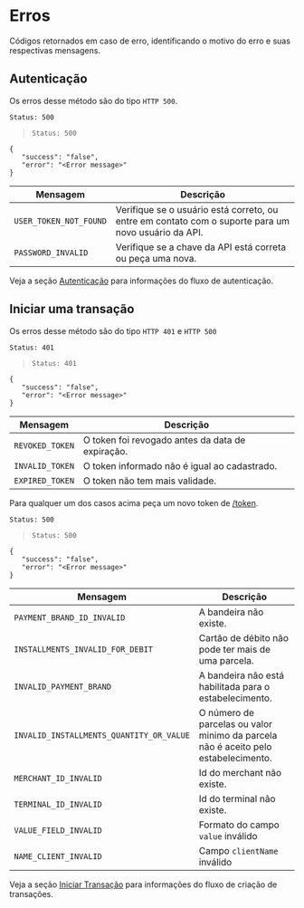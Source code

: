 # Erros

Códigos retornados em caso de erro, identificando o motivo do erro e suas respectivas mensagens.

## Autenticação

Os erros desse método são do tipo `HTTP 500`.

```Status: 500 ```

> ```Status: 500 ```

```
{
   "success": "false",
   "error": "<Error message>"
}
```

|Mensagem|Descrição|
|-----------|---------|
|`USER_TOKEN_NOT_FOUND`|Verifique se o usuário está correto, ou entre em contato com o suporte para um novo usuário da API.|
|`PASSWORD_INVALID`|Verifique se a chave da API está correta ou peça uma nova.|

<aside class="notice">Veja a seção <a href="#autentica-o">Autenticação</a> para informações do fluxo de autenticação.</aside>
 
## Iniciar uma transação

Os erros desse método são do tipo `HTTP 401` e `HTTP 500`

```Status: 401 ```
> ```Status: 401 ```

```
{
   "success": "false",
   "error": "<Error message>"
}
```

|Mensagem|Descrição|
|-----------|---------|
|`REVOKED_TOKEN`|O token foi revogado antes da data de expiração.|
|`INVALID_TOKEN`|O token informado não é igual ao cadastrado.|
|`EXPIRED_TOKEN`|O token não tem mais validade.|

<aside class="notice">Para qualquer um dos casos acima peça um novo token de <a href="#autentica-o">/token</a>.</aside>


```Status: 500 ```
> ```Status: 500 ```

```
{
   "success": "false",
   "error": "<Error message>"
}
```

|Mensagem|Descrição|
|-----------|---------|
|`PAYMENT_BRAND_ID_INVALID`|A bandeira não existe.|
|`INSTALLMENTS_INVALID_FOR_DEBIT`|Cartão de débito não pode ter mais de uma parcela.|
|`INVALID_PAYMENT_BRAND`|A bandeira não está habilitada para o estabelecimento.|
|`INVALID_INSTALLMENTS_QUANTITY_OR_VALUE`|O número de parcelas ou valor minimo da parcela não é aceito pelo estabelecimento.|
|`MERCHANT_ID_INVALID`|Id do merchant não existe.|
|`TERMINAL_ID_INVALID`|Id do terminal não existe.|
|`VALUE_FIELD_INVALID`|Formato do campo `value` inválido|
|`NAME_CLIENT_INVALID`|Campo `clientName` inválido|

<aside class="notice">Veja a seção <a href="#iniciar-transa-o">Iniciar Transação</a> para informações do fluxo de criação de transações.</aside>
